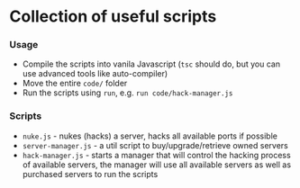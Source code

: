 # Collection of useful scripts

### Usage
- Compile the scripts into vanila Javascript (`tsc` should do, but you can use advanced tools like auto-compiler)
- Move the entire `code/` folder
- Run the scripts using `run`, e.g. `run code/hack-manager.js`

### Scripts
- `nuke.js` - nukes (hacks) a server, hacks all available ports if possible
- `server-manager.js` - a util script to buy/upgrade/retrieve owned servers
- `hack-manager.js` - starts a manager that will control the hacking process of available servers,
the manager will use all available servers as well as purchased servers to run the scripts
